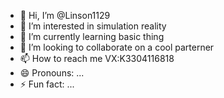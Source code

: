 - 👋 Hi, I’m @Linson1129
- 👀 I’m interested in simulation reality
- 🌱 I’m currently learning basic thing
- 💞️ I’m looking to collaborate on a cool parterner
- 📫 How to reach me VX:K3304116818
- 😄 Pronouns: ...
- ⚡ Fun fact: ...

<!---
Linson1129/Linson1129 is a ✨ special ✨ repository because its `README.md` (this file) appears on your GitHub profile.
You can click the Preview link to take a look at your changes.
--->
